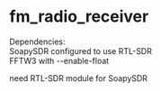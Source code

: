 # fm_radio_receiver

Dependencies:<br />
SoapySDR configured to use RTL-SDR <br />
FFTW3 with --enable-float

need RTL-SDR module for SoapySDR
